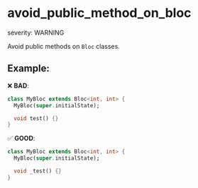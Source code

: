 # avoid_public_method_on_bloc

severity: WARNING

Avoid public methods on `Bloc` classes.

## Example:

❌ **BAD**:

```dart
class MyBloc extends Bloc<int, int> {
  MyBloc(super.initialState);

  void test() {}
}
```

✅ **GOOD**:

```dart
class MyBloc extends Bloc<int, int> {
  MyBloc(super.initialState);

  void _test() {}
}
```
